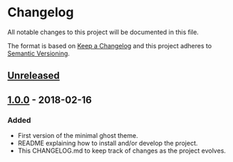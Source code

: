 # Changelog

All notable changes to this project will be documented in this file.

The format is based on [Keep a Changelog](http://keepachangelog.com/en/1.0.0/) and this project adheres to [Semantic Versioning](http://semver.org/spec/v2.0.0.html).

## [Unreleased]

## [1.0.0] - 2018-02-16

### Added

- First version of the minimal ghost theme.
- README explaining how to install and/or develop the project.
- This CHANGELOG.md to keep track of changes as the project evolves.

[Unreleased]: https://github.com/klaaspieter/minimal/compare/1.0.0...HEAD
[1.0.0]: https://github.com/klaaspieter/minimal/compare/1.0.0...4b6fc5

